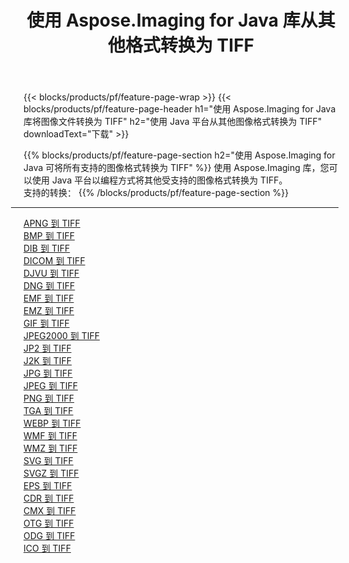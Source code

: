 ﻿---
title: 使用 Aspose.Imaging for Java 库从其他格式转换为 TIFF 
weight: 3920
url: /zh-hans/java/conversion/to/tiff 
lang: zh-hans
langdirlevel: 2
locales: zh-hans,ja,it,ru,de,es,fr,nl,id,lt,pl,pt,vi,tr,ko,zh-hant,ar,hi,th,sv,cs,uk,he
description: 使用 Aspose.Imaging，您可以使用 Java 从其他格式转换为 TIFF
---

{{< blocks/products/pf/feature-page-wrap >}}
{{< blocks/products/pf/feature-page-header h1="使用 Aspose.Imaging for Java 库将图像文件转换为 TIFF" h2="使用 Java 平台从其他图像格式转换为 TIFF" downloadText="下载" >}}


{{% blocks/products/pf/feature-page-section  h2="使用 Aspose.Imaging for Java 可将所有支持的图像格式转换为 TIFF" %}}
使用 Aspose.Imaging 库，您可以使用 Java 平台以编程方式将其他受支持的图像格式转换为 TIFF。
<br/>
支持的转换：
{{% /blocks/products/pf/feature-page-section %}}
<div class="container-fluid productfamilypage bg-gray">
    <div class="convertypes bg-gray agp-content section">
        <div class="container">
		<hr style="margin-left:-20px;"/>
		<div class="row other-converters">
		    <div class='col-md-2 other-converter remove-lp remove-rp'><a href="/imaging/zh-hans/java/conversion/apng-to-tiff" >APNG 到 TIFF</a></div>
<div class='col-md-2 other-converter remove-lp remove-rp'><a href="/imaging/zh-hans/java/conversion/bmp-to-tiff" >BMP 到 TIFF</a></div>
<div class='col-md-2 other-converter remove-lp remove-rp'><a href="/imaging/zh-hans/java/conversion/dib-to-tiff" >DIB 到 TIFF</a></div>
<div class='col-md-2 other-converter remove-lp remove-rp'><a href="/imaging/zh-hans/java/conversion/dicom-to-tiff" >DICOM 到 TIFF</a></div>
<div class='col-md-2 other-converter remove-lp remove-rp'><a href="/imaging/zh-hans/java/conversion/djvu-to-tiff" >DJVU 到 TIFF</a></div>
<div class='col-md-2 other-converter remove-lp remove-rp'><a href="/imaging/zh-hans/java/conversion/dng-to-tiff" >DNG 到 TIFF</a></div>
<div class='col-md-2 other-converter remove-lp remove-rp'><a href="/imaging/zh-hans/java/conversion/emf-to-tiff" >EMF 到 TIFF</a></div>
<div class='col-md-2 other-converter remove-lp remove-rp'><a href="/imaging/zh-hans/java/conversion/emz-to-tiff" >EMZ 到 TIFF</a></div>
<div class='col-md-2 other-converter remove-lp remove-rp'><a href="/imaging/zh-hans/java/conversion/gif-to-tiff" >GIF 到 TIFF</a></div>
<div class='col-md-2 other-converter remove-lp remove-rp'><a href="/imaging/zh-hans/java/conversion/jpeg2000-to-tiff" >JPEG2000 到 TIFF</a></div>
<div class='col-md-2 other-converter remove-lp remove-rp'><a href="/imaging/zh-hans/java/conversion/jp2-to-tiff" >JP2 到 TIFF</a></div>
<div class='col-md-2 other-converter remove-lp remove-rp'><a href="/imaging/zh-hans/java/conversion/j2k-to-tiff" >J2K 到 TIFF</a></div>
<div class='col-md-2 other-converter remove-lp remove-rp'><a href="/imaging/zh-hans/java/conversion/jpg-to-tiff" >JPG 到 TIFF</a></div>
<div class='col-md-2 other-converter remove-lp remove-rp'><a href="/imaging/zh-hans/java/conversion/jpeg-to-tiff" >JPEG 到 TIFF</a></div>
<div class='col-md-2 other-converter remove-lp remove-rp'><a href="/imaging/zh-hans/java/conversion/png-to-tiff" >PNG 到 TIFF</a></div>
<div class='col-md-2 other-converter remove-lp remove-rp'><a href="/imaging/zh-hans/java/conversion/tga-to-tiff" >TGA 到 TIFF</a></div>
<div class='col-md-2 other-converter remove-lp remove-rp'><a href="/imaging/zh-hans/java/conversion/webp-to-tiff" >WEBP 到 TIFF</a></div>
<div class='col-md-2 other-converter remove-lp remove-rp'><a href="/imaging/zh-hans/java/conversion/wmf-to-tiff" >WMF 到 TIFF</a></div>
<div class='col-md-2 other-converter remove-lp remove-rp'><a href="/imaging/zh-hans/java/conversion/wmz-to-tiff" >WMZ 到 TIFF</a></div>
<div class='col-md-2 other-converter remove-lp remove-rp'><a href="/imaging/zh-hans/java/conversion/svg-to-tiff" >SVG 到 TIFF</a></div>
<div class='col-md-2 other-converter remove-lp remove-rp'><a href="/imaging/zh-hans/java/conversion/svgz-to-tiff" >SVGZ 到 TIFF</a></div>
<div class='col-md-2 other-converter remove-lp remove-rp'><a href="/imaging/zh-hans/java/conversion/eps-to-tiff" >EPS 到 TIFF</a></div>
<div class='col-md-2 other-converter remove-lp remove-rp'><a href="/imaging/zh-hans/java/conversion/cdr-to-tiff" >CDR 到 TIFF</a></div>
<div class='col-md-2 other-converter remove-lp remove-rp'><a href="/imaging/zh-hans/java/conversion/cmx-to-tiff" >CMX 到 TIFF</a></div>
<div class='col-md-2 other-converter remove-lp remove-rp'><a href="/imaging/zh-hans/java/conversion/otg-to-tiff" >OTG 到 TIFF</a></div>
<div class='col-md-2 other-converter remove-lp remove-rp'><a href="/imaging/zh-hans/java/conversion/odg-to-tiff" >ODG 到 TIFF</a></div>
<div class='col-md-2 other-converter remove-lp remove-rp'><a href="/imaging/zh-hans/java/conversion/ico-to-tiff" >ICO 到 TIFF</a></div>
                </div>
        </div>
    </div>
</div>
<br/>

